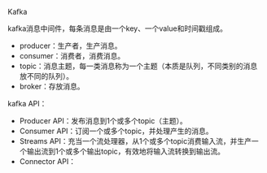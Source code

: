 Kafka

kafka消息中间件，每条消息是由一个key、一个value和时间戳组成。

- producer：生产者，生产消息。
- consumer：消费者，消费消息。
- topic：消息主题，每一类消息称为一个主题（本质是队列，不同类别的消息放不同的队列）。
- broker：存放消息。

kafka API：

- Producer API：发布消息到1个或多个topic（主题）。
- Consumer API：订阅一个或多个topic，并处理产生的消息。
- Streams API：充当一个流处理器，从1个或多个topic消费输入流，并生产一个输出流到1个或多个输出topic，有效地将输入流转换到输出流。
- Connector API：

